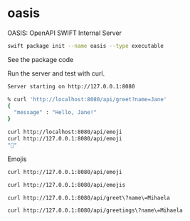 # oasis

OASIS: OpenAPI SWIFT Internal Server

```bash
swift package init --name oasis --type executable
```

See the package code

Run the server and test with curl.

```bash
Server starting on http://127.0.0.1:8080
```

```bash
% curl 'http://localhost:8080/api/greet?name=Jane'
{
  "message" : "Hello, Jane!"
}
```

```bash
curl http://localhost:8080/api/emoji
curl http://127.0.0.1:8080/api/emoji
"👋"
```

Emojis

```bash
curl http://127.0.0.1:8080/api/emoji

curl http://127.0.0.1:8080/api/emojis
```


```bash
curl http://127.0.0.1:8080/api/greet\?name\=Mihaela

curl http://127.0.0.1:8080/api/greetings\?name\=Mihaela
```
